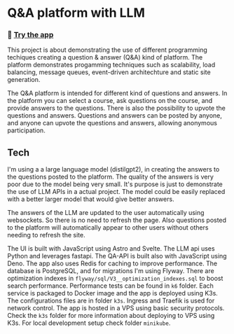 # Q&A platform with LLM 

### 🚀 [Try the app](https://qa.olli.codes/)

This project is about demonstrating the use of different programming techiques creating a question & answer (Q&A) kind of platform. The platform demonstrates progamming techniques such as scalability, load balancing, message queues, event-driven architechture and static site generation.

The Q&A platform is intended for different kind of questions and answers. In the platform you can select a course, ask questions on the course, and provide answers to the questions. There is also the possibility to upvote the questions and answers. Questions and answers can be posted by anyone, and anyone can upvote the questions and answers, allowing anonymous participation.

## Tech

I'm using a a large language model (distilgpt2), in creating the answers to the questions posted to the platform. The quality of the answers is very poor due to the model being very small. It's purpose is just to demonstrate the use of LLM APIs in a actual project. The model could be easily replaced with a better larger model that would give better answers. 

The answers of the LLM are updated to the user automatically using websockets. So there is no need to refresh the page. Also questions posted to the platform will automatically appear to other users without others needing to refresh the site.

The UI is built with JavaScript using Astro and Svelte. The LLM api uses Python and leverages fastapi. The QA-API is built also with JavaScript using Deno. The app also uses Redis for caching to improve performance. The database is PostgreSQL, and for migrations I'm using Flyway. There are optimization indexes in ```flyway/sql/V3__optimization_indexes.sql``` to boost search performance. Performance tests can be found in ```k6``` folder. Each service is packaged to Docker image and the app is deployed using K3s. The configurations files are in folder ```k3s```. Ingress and Traefik is used for network control. The app is hosted in a VPS using basic security protocols. Check the ```k3s``` folder for more information about deploying to VPS using K3s. For local development setup check folder ```minikube```.